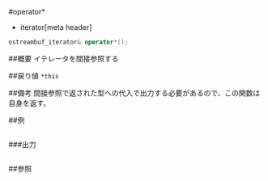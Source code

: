 #operator*
* iterator[meta header]

```cpp
ostreambuf_iterator& operator*();
```

##概要
イテレータを間接参照する


##戻り値
`*this`


##備考
間接参照で返された型への代入で出力する必要があるので、この関数は自身を返す。


##例
```cpp
```

###出力
```
```

##参照
